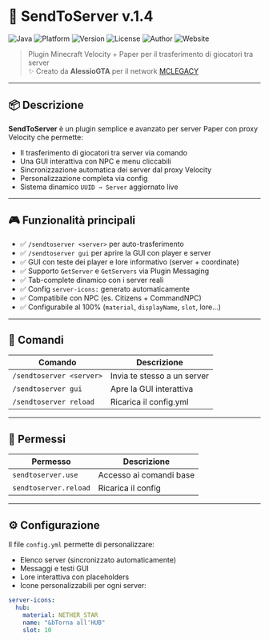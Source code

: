 # 🚀 SendToServer v.1.4

![Java](https://img.shields.io/badge/Java-17-blue?logo=java)
![Platform](https://img.shields.io/badge/Platform-Paper%20%7C%20Velocity-blueviolet)
![Version](https://img.shields.io/badge/Version-1.4-success)
![License](https://img.shields.io/github/license/Ghibli/SendToServer)
![Author](https://img.shields.io/badge/Author-AlessioGTA-orange)
![Website](https://img.shields.io/badge/mclegacy.it-Visit-yellow)


> Plugin Minecraft Velocity + Paper per il trasferimento di giocatori tra server  
> ✨ Creato da **AlessioGTA** per il network [MCLEGACY](https://www.mclegacy.it)

---

## 📦 Descrizione

**SendToServer** è un plugin semplice e avanzato per server Paper con proxy Velocity che permette:

- Il trasferimento di giocatori tra server via comando
- Una GUI interattiva con NPC e menu cliccabili
- Sincronizzazione automatica dei server dal proxy Velocity
- Personalizzazione completa via config
- Sistema dinamico `UUID → Server` aggiornato live

---

## 🎮 Funzionalità principali

- ✅ `/sendtoserver <server>` per auto-trasferimento
- ✅ `/sendtoserver gui` per aprire la GUI con player e server
- ✅ GUI con teste dei player e lore informativo (server + coordinate)
- ✅ Supporto `GetServer` e `GetServers` via Plugin Messaging
- ✅ Tab-complete dinamico con i server reali
- ✅ Config `server-icons:` generato automaticamente
- ✅ Compatibile con NPC (es. Citizens + CommandNPC)
- ✅ Configurabile al 100% (`material`, `displayName`, `slot`, lore...)

---

## 📂 Comandi

| Comando                   | Descrizione                                 |
|--------------------------|---------------------------------------------|
| `/sendtoserver <server>` | Invia te stesso a un server                  |
| `/sendtoserver gui`      | Apre la GUI interattiva                      |
| `/sendtoserver reload`   | Ricarica il config.yml                      |

---

## 🔐 Permessi

| Permesso                 | Descrizione                       |
|--------------------------|-----------------------------------|
| `sendtoserver.use`       | Accesso ai comandi base           |
| `sendtoserver.reload`    | Ricarica il config                |

---

## ⚙️ Configurazione

Il file `config.yml` permette di personalizzare:

- Elenco server (sincronizzato automaticamente)
- Messaggi e testi GUI
- Lore interattiva con placeholders
- Icone personalizzabili per ogni server:

```yaml
server-icons:
  hub:
    material: NETHER_STAR
    name: "&bTorna all'HUB"
    slot: 10
